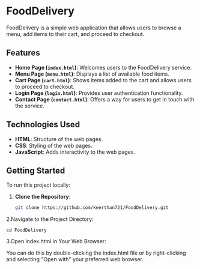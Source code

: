# FoodDelivery

FoodDelivery is a simple web application that allows users to browse a menu, add items to their cart, and proceed to checkout.

## Features

- **Home Page (`index.html`)**: Welcomes users to the FoodDelivery service.
- **Menu Page (`menu.html`)**: Displays a list of available food items.
- **Cart Page (`cart.html`)**: Shows items added to the cart and allows users to proceed to checkout.
- **Login Page (`login.html`)**: Provides user authentication functionality.
- **Contact Page (`contact.html`)**: Offers a way for users to get in touch with the service.

## Technologies Used

- **HTML**: Structure of the web pages.
- **CSS**: Styling of the web pages.
- **JavaScript**: Adds interactivity to the web pages.

## Getting Started

To run this project locally:

1. **Clone the Repository**:

   ```bash
   git clone https://github.com/keerthan721/FoodDelivery.git

2.Navigate to the Project Directory:

    cd FoodDelivery

3.Open index.html in Your Web Browser:

You can do this by double-clicking the index.html file or by right-clicking and selecting "Open with" your preferred web browser.
